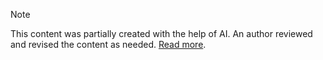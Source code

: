 
> [!NOTE] 
> This content was partially created with the help of AI. An author reviewed and revised the content as needed. [Read more](https://learn.microsoft.com/principles-for-ai-generated-content).
